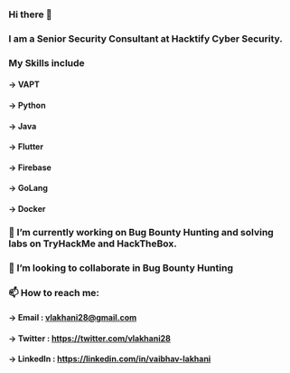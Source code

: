 ### Hi there 👋

### I am a Senior Security Consultant at Hacktify Cyber Security.

### My Skills include
#### -> VAPT 
#### -> Python
#### -> Java
#### -> Flutter 
#### -> Firebase
#### -> GoLang
#### -> Docker


### 🔭 I’m currently working on Bug Bounty Hunting and solving labs on TryHackMe and HackTheBox.

### 👯 I’m looking to collaborate in Bug Bounty Hunting 

### 📫 How to reach me: 
#### -> Email    : vlakhani28@gmail.com
#### -> Twitter  : https://twitter.com/vlakhani28
#### -> LinkedIn : https://linkedin.com/in/vaibhav-lakhani


<!--
**vlakhani28/vlakhani28** is a ✨ _special_ ✨ repository because its `README.md` (this file) appears on your GitHub profile.



Here are some ideas to get you started:

- 🔭 I’m currently working on ...
- 🌱 I’m currently learning ...
- 👯 I’m looking to collaborate on ...
- 🤔 I’m looking for help with ...
- 💬 Ask me about ...
- 📫 How to reach me: ...
- 😄 Pronouns: ...
- ⚡ Fun fact: ...
-->
